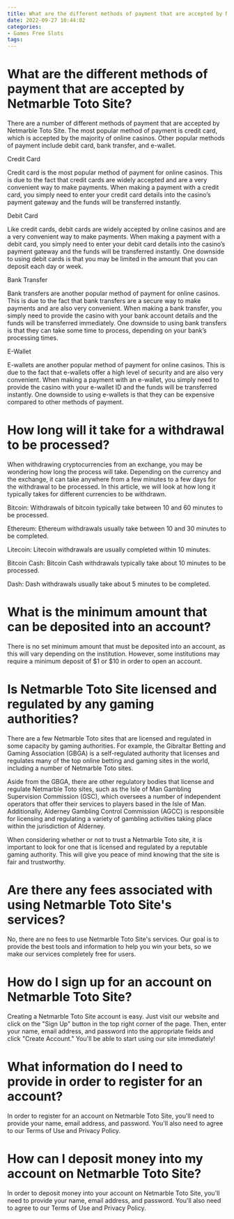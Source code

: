 ```yaml
---
title: What are the different methods of payment that are accepted by Netmarble Toto Site
date: 2022-09-27 10:44:02
categories:
- Games Free Slots
tags:
---
```



#  What are the different methods of payment that are accepted by Netmarble Toto Site?

There are a number of different methods of payment that are accepted by Netmarble Toto Site. The most popular method of payment is credit card, which is accepted by the majority of online casinos. Other popular methods of payment include debit card, bank transfer, and e-wallet.

Credit Card

Credit card is the most popular method of payment for online casinos. This is due to the fact that credit cards are widely accepted and are a very convenient way to make payments. When making a payment with a credit card, you simply need to enter your credit card details into the casino’s payment gateway and the funds will be transferred instantly.

Debit Card

Like credit cards, debit cards are widely accepted by online casinos and are a very convenient way to make payments. When making a payment with a debit card, you simply need to enter your debit card details into the casino’s payment gateway and the funds will be transferred instantly. One downside to using debit cards is that you may be limited in the amount that you can deposit each day or week.

Bank Transfer

Bank transfers are another popular method of payment for online casinos. This is due to the fact that bank transfers are a secure way to make payments and are also very convenient. When making a bank transfer, you simply need to provide the casino with your bank account details and the funds will be transferred immediately. One downside to using bank transfers is that they can take some time to process, depending on your bank’s processing times.

E-Wallet

E-wallets are another popular method of payment for online casinos. This is due to the fact that e-wallets offer a high level of security and are also very convenient. When making a payment with an e-wallet, you simply need to provide the casino with your e-wallet ID and the funds will be transferred instantly. One downside to using e-wallets is that they can be expensive compared to other methods of payment.

#  How long will it take for a withdrawal to be processed?

When withdrawing cryptocurrencies from an exchange, you may be wondering how long the process will take. Depending on the currency and the exchange, it can take anywhere from a few minutes to a few days for the withdrawal to be processed. In this article, we will look at how long it typically takes for different currencies to be withdrawn.

Bitcoin: Withdrawals of bitcoin typically take between 10 and 60 minutes to be processed.

Ethereum: Ethereum withdrawals usually take between 10 and 30 minutes to be completed.

Litecoin: Litecoin withdrawals are usually completed within 10 minutes.

Bitcoin Cash: Bitcoin Cash withdrawals typically take about 10 minutes to be processed.

Dash: Dash withdrawals usually take about 5 minutes to be completed.

#  What is the minimum amount that can be deposited into an account?

There is no set minimum amount that must be deposited into an account, as this will vary depending on the institution. However, some institutions may require a minimum deposit of $1 or $10 in order to open an account.

#  Is Netmarble Toto Site licensed and regulated by any gaming authorities?

There are a few Netmarble Toto sites that are licensed and regulated in some capacity by gaming authorities. For example, the Gibraltar Betting and Gaming Association (GBGA) is a self-regulated authority that licenses and regulates many of the top online betting and gaming sites in the world, including a number of Netmarble Toto sites.

Aside from the GBGA, there are other regulatory bodies that license and regulate Netmarble Toto sites, such as the Isle of Man Gambling Supervision Commission (GSC), which oversees a number of independent operators that offer their services to players based in the Isle of Man. Additionally, Alderney Gambling Control Commission (AGCC) is responsible for licensing and regulating a variety of gambling activities taking place within the jurisdiction of Alderney.

When considering whether or not to trust a Netmarble Toto site, it is important to look for one that is licensed and regulated by a reputable gaming authority. This will give you peace of mind knowing that the site is fair and trustworthy.

#  Are there any fees associated with using Netmarble Toto Site's services?

No, there are no fees to use Netmarble Toto Site's services. Our goal is to provide the best tools and information to help you win your bets, so we make our services completely free for users.

# How do I sign up for an account on Netmarble Toto Site?

Creating a Netmarble Toto Site account is easy. Just visit our website and click on the "Sign Up" button in the top right corner of the page. Then, enter your name, email address, and password into the appropriate fields and click "Create Account." You'll be able to start using our site immediately!

# What information do I need to provide in order to register for an account?

In order to register for an account on Netmarble Toto Site, you'll need to provide your name, email address, and password. You'll also need to agree to our Terms of Use and Privacy Policy.

# How can I deposit money into my account on Netmarble Toto Site?

In order to deposit money into your account on Netmarble Toto Site, you'll need to provide your name, email address, and password. You'll also need to agree to our Terms of Use and Privacy Policy.